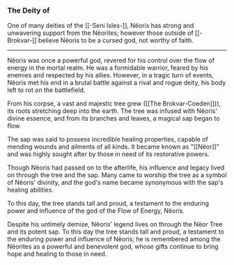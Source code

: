 ### The Deity of

One of many deities of the [[-Seni Isles-]], Nëoris has strong and unwavering support from the Nëorites; however those outside of [[-Brokvar-]] believe Nëoris to be a cursed god, not worthy of faith.

---

Nëoris was once a powerful god, revered for his control over the flow of energy in the mortal realm. He was a formidable warrior, feared by his enemies and respected by his allies. However, in a tragic turn of events, Nëoris met his end in a brutal battle against a rival and rogue deity, his body left to rot on the battlefield.

From his corpse, a vast and majestic tree grew ([[The Brokvar-Coeden]])), its roots stretching deep into the earth. The tree was infused with Nëoris' divine essence, and from its branches and leaves, a magical sap began to flow.

The sap was said to possess incredible healing properties, capable of mending wounds and ailments of all kinds. It became known as "[[Nëor]]" and was highly sought after by those in need of its restorative powers.

Though Nëoris had passed on to the afterlife, his influence and legacy lived on through the tree and the sap. Many came to worship the tree as a symbol of Nëoris' divinity, and the god's name became synonymous with the sap's healing abilities.

To this day, the tree stands tall and proud, a testament to the enduring power and influence of the god of the Flow of Energy, Nëoris.

Despite his untimely demise, Nëoris' legend lives on through the Nëor Tree and its potent sap. To this day the tree stands tall and proud, a testament to the enduring power and influence of Nëoris; he is remembered among the Nëorites as a powerful and benevolent god, whose gifts continue to bring hope and healing to those in need.